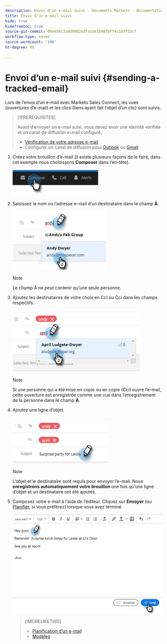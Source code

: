 ```yaml
---
description: Envoi d’un e-mail suivi - Documents Marketo - Documentation du produit
title: Envoi d’un e-mail suivi
hide: true
hidefromtoc: true
source-git-commit: 09a656c3a0d0002edfa1a61b987bff4c1dff33cf
workflow-type: tm+mt
source-wordcount: '198'
ht-degree: 4%

---
```


# Envoi d’un e-mail suivi {#sending-a-tracked-email}

Lors de l’envoi d’un e-mail avec Marketo Sales Connect, les vues (ouvertures d’e-mail) et les clics (liens ayant fait l’objet d’un clic) sont suivis.

>[!PREREQUISITES]
>
>Avant d’envoyer un e-mail suivi, vous devez avoir une identité vérifiée et un canal de diffusion e-mail configuré.
>
>* [Vérification de votre adresse e-mail](/help/marketo/product-docs/marketo-sales-insight/actions/getting-started/email-settings/verify-your-email.md)
>* Configurer un canal de diffusion pour [Outlook](/help/marketo/product-docs/marketo-sales-connect/email-plugins/msc-for-outlook/email-connection-for-outlook-users.md) ou [Gmail](/help/marketo/product-docs/marketo-sales-connect/email-plugins/gmail/email-connection-for-gmail-users.md)

1. Créez votre brouillon d’e-mail (il existe plusieurs façons de le faire, dans cet exemple nous choisissons **Composer** dans l’en-tête).

   ![](assets/sending-a-tracked-email-1.png)

1. Saisissez le nom ou l’adresse e-mail d’un destinataire dans le champ **À**.

   ![](assets/sending-a-tracked-email-2.png)

   >[!NOTE]
   >
   >Le champ À ne peut contenir qu’une seule personne.

1. Ajoutez les destinataires de votre choix en Cci ou Cci dans les champs respectifs.

   ![](assets/sending-a-tracked-email-3.png)

   >[!NOTE]
   >
   >Si une personne qui a été mise en copie ou en copie (Cci) ouvre l’e-mail, cette ouverture est enregistrée comme une vue dans l’enregistrement de la personne dans le champ **À**.

1. Ajoutez une ligne d’objet.

   ![](assets/sending-a-tracked-email-4.png)

   >[!NOTE]
   >
   >L’objet et le destinataire sont requis pour envoyer l’e-mail. Nous **enregistrons automatiquement votre brouillon** une fois qu’une ligne d’objet et un destinataire ont été ajoutés.

1. Composez votre e-mail à l’aide de l’éditeur. Cliquez sur **Envoyer** (ou [Planifier](/help/marketo/product-docs/marketo-sales-connect/email/using-the-compose-window/scheduling-an-email.md), si vous préférez) lorsque vous avez terminé.

   ![](assets/sending-a-tracked-email-5.png)

   >[!MORELIKETHIS]
   >
   >* [Planification d’un e-mail](/help/marketo/product-docs/marketo-sales-insight/actions/email/using-the-compose-window/scheduling-an-email.md)
   >* [Modèles](/help/marketo/product-docs/marketo-sales-insight/actions/templates/manage-templates.md#create-a-new-template)

